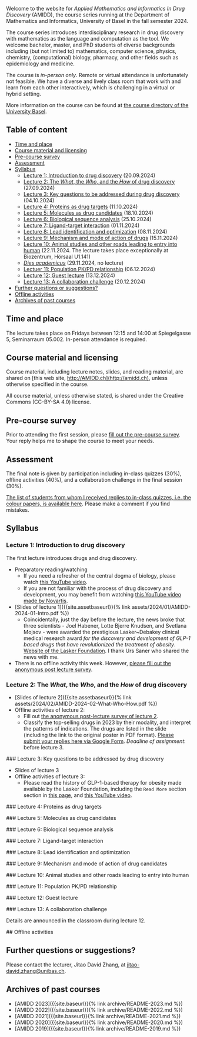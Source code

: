 Welcome to the website for *Applied Mathematics and Informatics In Drug
Discovery* (AMIDD), the course series running at the Department of Mathematics
and Informatics, University of Basel in the fall semester 2024.

The course series introduces interdisciplinary research in drug discovery with
mathematics as the language and computation as the tool. We welcome bachelor,
master, and PhD students of diverse backgrounds including (but not limited to)
mathematics, computer science, physics, chemistry, (computational) biology,
pharmacy, and other fields such as epidemiology and medicine.

The course is *in-person only*. Remote or virtual attendance is unfortunately
not feasible. We have a diverse and lively class room that work with and learn
from each other interactively, which is challenging in a virtual or hybrid
setting.

More information on the course can be found at [the course directory of the University
Basel](https://vorlesungsverzeichnis.unibas.ch/de/home?id=286574).

## Table of content

- [Time and place](#time-and-place)
- [Course material and licensing](#course-material-and-licensing)
- [Pre-course survey](#pre-course-survey)
- [Assessment](#assessment)
- [Syllabus](#syllabus)
  * [Lecture 1: Introduction to drug discovery](#lec1) (20.09.2024)
  * [Lecture 2: The *What*, the *Who*, and the *How* of drug discovery](#lec2) (27.09.2024)
  * [Lecture 3: Key questions to be addressed during drug discovery](#lec3) (04.10.2024)
  * [Lecture 4: Proteins as drug targets](#lec4) (11.10.2024)
  * [Lecture 5: Molecules as drug candidates](#lec5) (18.10.2024)
  * [Lecture 6: Biological sequence analysis](#lec6) (25.10.2024)
  * [Lecture 7: Ligand-target interaction](#lec7) (01.11.2024)
  * [Lecture 8: Lead identification and optimization](#lec8) (08.11.2024)
  * [Lecture 9: Mechanism and mode of action of drugs](#lec9) (15.11.2024)
  * [Lecture 10: Animal studies and other roads leading to entry into human](#lec10) (22.11.2024. The lecture takes place exceptionally at Biozentrum, Hörsaal U1.141)
  * [*Dies academicus*](#dies-academicus) (29.11.2024, no lecture)
  * [Lectuer 11: Population PK/PD relationship](#lec11) (06.12.2024)
  * [Lecture 12: Guest lecture](#lec12) (13.12.2024)
  * [Lecture 13: A collaboration challenge](#lec13) (20.12.2024)
- [Further questions or suggestions?](#further-questions-or-suggestions)
- [Offline activities](#oas)
- [Archives of past courses](#archives-of-past-courses)

## Time and place

The lecture takes place on Fridays between 12:15 and 14:00 at Spiegelgasse 5, Seminarraum 05.002. In-person attendance is required.

## Course material and licensing

Course material, including lecture notes, slides, and reading material, are shared on [this web site, http://AMIDD.ch](http://amidd.ch), unless otherwise specified in the course.

All course material, unless otherwise stated, is shared under the Creative
Commons (CC-BY-SA 4.0) license.

## Pre-course survey

Prior to attending the first session, please [fill out the pre-course survey](https://forms.gle/JvkCKt5ZMeUkDUhq9). Your reply helps me to shape the course to meet your needs.

## Assessment

The final note is given by participation including in-class quizzes (30%),
offline activities (40%), and a collaboration challenge in the final session
(30%).

[The list of students from whom I received replies to in-class quizzes, i.e. the colour papers, is available here](https://docs.google.com/spreadsheets/d/1T64q3blQ94kIo7ip4suVizyFGLGjgJWgJyzOo2MOG2I/edit?usp=sharing). Please make a comment if you find mistakes.

## Syllabus

<p id="lec1"></p>

### Lecture 1: Introduction to drug discovery

The first lecture introduces drugs and drug discovery.

* Preparatory reading/watching
    * If you need a refresher of the central dogma of biology, please watch [this YouTube video](https://www.youtube.com/watch?v=9kOGOY7vthk).
    * If you are not familiar with the process of drug discovery and development, you may benefit from watching [this YouTube video made by Novartis](https://www.youtube.com/watch?v=3Gl0gAcW8rw).
* [Slides of lecture 1]({{site.assetbaseurl}}{% link assets/2024/01/AMIDD-2024-01-Intro.pdf %})
    * Coincidentally, just the day before the lecture,  the news broke that three scientists - Joel Habener, Lotte Bjerre Knudsen, and Svetlana Mojsov - were awarded the prestigious Lasker~Debakey clinical medical research award *for the discovery and development of GLP-1 based drugs that have revolutionized the treatment of obesity*. [Website of the Lasker Foundation](https://laskerfoundation.org/winners/glp-1-based-therapy-for-obesity/). I thank Urs Saner who shared the news with me.
* There is no offline activity this week. However, [please fill out the anonymous post lecture survey](https://forms.gle/5g6T63zaGyopzoE39).

<p id="lec2"></p>

### Lecture 2: The *What*, the *Who*, and the *How* of drug discovery

* [Slides of lecture 2]({{site.assetbaseurl}}{% link assets/2024/02/AMIDD-2024-02-What-Who-How.pdf %})
* Offline activities of lecture 2:
    * Fill out [the anonymous post-lecture survey of lecture 2](https://forms.gle/y25B124FYGsGUe1d9).
    * Classify the top-selling drugs in 2023 by their modality, and interpret the patterns of indications. The drugs are listed in the slide (including the link to the original poster in PDF format). [Please submit your replies here via Google Form](https://forms.gle/9XCsb7qHhieWXoMc6). *Deadline of assignment*: before lecture 3.

<p id="lec3"></p>
### Lecture 3: Key questions to be addressed by drug discovery

* Slides of lecture 3
* Offline activities of lecture 3:
    * Please read the history of GLP-1-based therapy for obesity made available by the Lasker Foundation, including the `Read More` section section in [this page](https://laskerfoundation.org/winners/glp-1-based-therapy-for-obesity/), and [this YouTube video](https://www.youtube.com/watch?v=Z08sPPyWlJw).

<p id="lec4"></p>
### Lecture 4: Proteins as drug targets

<p id="lec5"></p>
### Lecture 5: Molecules as drug candidates


<p id="lec6"></p>
### Lecture 6: Biological sequence analysis

<p id="lec7"></p>
### Lecture 7: Ligand-target interaction

<p id="lec8"></p>
### Lecture 8: Lead identification and optimization

<p id="lec9"></p>
### Lecture 9: Mechanism and mode of action of drug candidates

<p id="lec10"></p>
### Lecture 10: Animal studies and other roads leading to entry into human

<p id="lec11"></p>
### Lecture 11: Population PK/PD relationship

<p id="lec12"></p>
### Lecture 12: Guest lecture

<p id="lec13"></p>
### Lecture 13: A collaboration challenge

Details are announced in the classroom during lecture 12.

<p id="oas"></p>
## Offline activities

## Further questions or suggestions?

Please contact the lecturer, Jitao David Zhang, at [jitao-david.zhang@unibas.ch](mailto:jitao-david.zhang@unibas.ch).


## Archives of past courses

* [AMIDD 2023]({{site.baseurl}}{% link archive/README-2023.md %})
* [AMIDD 2022]({{site.baseurl}}{% link archive/README-2022.md %})
* [AMIDD 2021]({{site.baseurl}}{% link archive/README-2021.md %})
* [AMIDD 2020]({{site.baseurl}}{% link archive/README-2020.md %})
* [AMIDD 2019]({{site.baseurl}}{% link archive/README-2019.md %})
